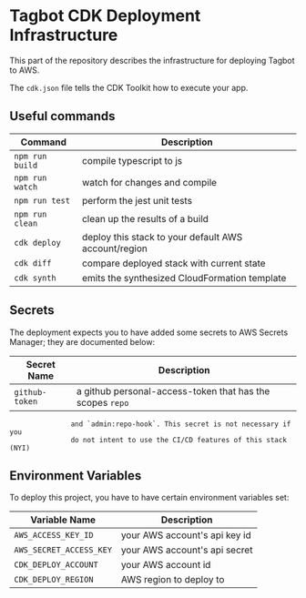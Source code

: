 # Tagbot CDK Deployment Infrastructure

This part of the repository describes the infrastructure for deploying Tagbot
to AWS.

The `cdk.json` file tells the CDK Toolkit how to execute your app.

## Useful commands

| Command         | Description
| --------------- | -----------
| `npm run build` | compile typescript to js
| `npm run watch` | watch for changes and compile
| `npm run test`  | perform the jest unit tests
| `npm run clean` | clean up the results of a build
| `cdk deploy`    | deploy this stack to your default AWS account/region
| `cdk diff`      | compare deployed stack with current state
| `cdk synth`     | emits the synthesized CloudFormation template

## Secrets

The deployment expects you to have added some secrets to AWS Secrets Manager;
they are documented below:

| Secret Name    | Description
| -------------- | -----------
| `github-token` | a github personal-access-token that has the scopes `repo`
                   and `admin:repo-hook`. This secret is not necessary if you
                   do not intent to use the CI/CD features of this stack (NYI)

## Environment Variables

To deploy this project, you have to have certain environment variables set:

| Variable Name           | Description
| ----------------------- | -----------
| `AWS_ACCESS_KEY_ID`     | your AWS account's api key id
| `AWS_SECRET_ACCESS_KEY` | your AWS account's api secret
| `CDK_DEPLOY_ACCOUNT`    | your AWS account id
| `CDK_DEPLOY_REGION`     | AWS region to deploy to

